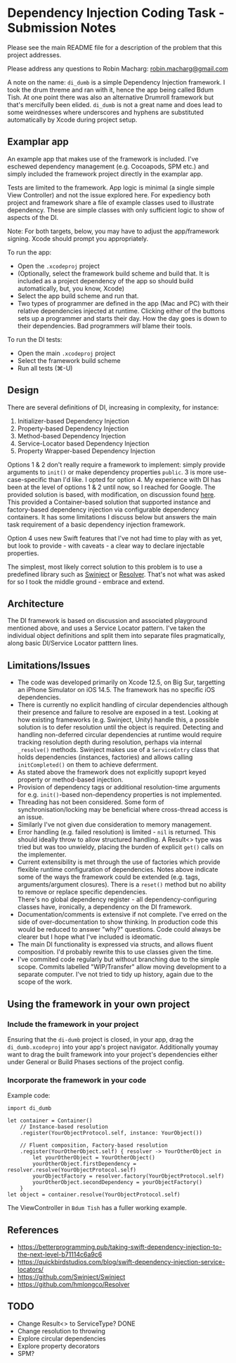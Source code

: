 #  Dependency Injection Coding Task - Submission Notes

Please see the main README file for a description of the problem that this project addresses.

Please address any questions to Robin Macharg: robin.macharg@gmail.com

A note on the name: `di_dumb` is a simple Dependency Injection framework.  I took the drum threme and ran with it, hence the app being called Bdum Tish.
At one point there was also an alternative Drumroll framework but that's mercifully been elided.  `di_dumb` is not a great name and does lead to some weirdnesses
where underscores and hyphens are substituted automatically by Xcode during project setup.

## Examplar app

An example app that makes use of the framework is included.  I've eschewed dependency management (e.g. Cocoapods, SPM etc.) and simply included the 
framework project directly in the examplar app.

Tests are limited to the framework.  App logic is minimal (a single simple View Controller) and not the issue explored here. For expediency both project and 
framework share a file of example classes used to illustrate dependency.  These are simple classes with only sufficient logic to show of aspects of the DI. 

Note: For both targets, below, you may have to adjust the app/framework signing. Xcode should prompt you appropriately.

To run the app:
- Open the `.xcodeproj` project
- (Optionally, select the framework build scheme and build that.  It is included as a project dependency of the app 
  so should build automatically, but, you know, Xcode)
- Select the app build scheme and run that.
- Two types of programmer are defined in the app (Mac and PC) with their relative dependencies injected at runtime.  Clicking either of the buttons sets up a 
  programmer and starts their day.  How the day goes is down to their dependencies. Bad programmers _will_ blame their tools.

To run the DI tests:
- Open the main `.xcodeproj` project
- Select the framework build scheme
- Run all tests (&#8984;-U)

## Design

There are several definitions of DI, increasing in complexity, for instance:

1. Initializer-based Dependency Injection
2. Property-based Dependency Injection
3. Method-based Dependency Injection
4. Service-Locator based Dependency Injection
5. Property Wrapper-based Dependency Injection

Options 1 & 2 don't really require a framework to implement: simply provide arguments to `init()` or make dependency properties 
`public`.  3 is more use-case-specific than I'd like.  I opted for option 4. My experience with DI has been at the level of options 1 & 2 until now, so I reached 
for Google.  The provided solution is based, with modification, on discussion found [here](https://quickbirdstudios.com/blog/swift-dependency-injection-service-locators/).  
This provided a Container-based solution that supported instance and factory-based dependency injection via configurable dependency 
containers.  It has some limitations I discuss below but answers the main task requirement of a basic dependency injection framework.

Option 4 uses new Swift features that I've not had time to play with as yet, but look to provide - with caveats - a clear way to declare injectable properties.

The simplest, most likely correct solution to this problem is to use a predefined library such as [Swinject](https://github.com/Swinject/Swinject) or 
[Resolver](https://github.com/hmlongco/Resolver).  That's not what was asked for so I took the middle ground - embrace and extend.

## Architecture

The DI framework is based on discussion and associated playground mentioned above, and uses a Service Locator pattern.  I've taken the individual object 
definitions and split them into separate files pragmatically, along basic DI/Service Locator patttern lines.

## Limitations/Issues

- The code was developed primarily on Xcode 12.5, on Big Sur, targetting an iPhone Simulator on iOS 14.5.  The framework has no specific iOS dependencies.
- There is currently no explicit handling of circular dependencies although their presence and failure to resolve are exposed in a test.  Looking at how existing 
  frameworks (e.g. Swinject, Unity) handle this, a possible solution is to defer resolution until the object is required.  Detecting and handling non-deferred circular 
  dependencies at runtime would require tracking resolution depth during resolution, perhaps via internal `_resolve()` methods.  Swinject makes use of a
  `ServiceEntry` class that holds dependencies (instances, factories) and allows calling `initCompleted()` on them to achieve deferrment.
- As stated above the framework does not explicitly supoprt keyed property or method-based injection.  
- Provision of dependency tags or additional resolution-time arguments for e.g. `init()`-based non-dependency properties is not implemented. 
- Threading has not been considered.  Some form of synchronisation/locking may be beneficial where cross-thread access is an issue.
- Similarly I've not given due consideration to memory management.
- Error handling (e.g. failed resolution) is limited - `nil` is returned.  This should ideally throw to allow structured handling.  A Result<> type was tried but was too 
  unwieldy, placing the burden of explicit `get()` calls on the implementer.
- Current extensibility is met through the use of factories which provide flexible runtime configuration of dependencies.  Notes above indicate some of the ways the
  framework could be extended (e.g. tags, arguments/argument closures).  There is a `reset()` method but no ability to remove or replace specific dependencies.  
  There's no global dependency register - all dependency-configuring classes have, ironically, a dependency on the DI framework.
- Documentation/comments is extensive if not complete.  I've erred on the side of over-documentation to show thinking.  In production code this would be reduced 
  to answer "why?" questions.  Code could always be clearer but I hope what I've included is ideomatic.
- The main DI functionality is expressed via structs, and allows fluent composition.  I'd probably rewrite this to use classes given the time.
- I've commited code regularly but without branching due to the simple scope.  Commits labelled "WIP/Transfer" allow moving development to a separate computer.
  I've not tried to tidy up history, again due to the scope of the work.

## Using the framework in your own project

### Include the framework in your project

Ensuring that the `di-dumb` project is closed, in your app, drag the `di_dumb.xcodeproj` into your app's project navigator.  Additionally youmay want to drag the 
built framework into your project's dependencies either under General or Build Phases sections of the project config. 

### Incorporate the framework in your code

Example code: 

```
import di_dumb

let container = Container()
    // Instance-based resolution
    .register(YourObjectProtocol.self, instance: YourObject())
    
    // Fluent composition, Factory-based resolution
    .register(YourOtherObject.self) { resolver -> YourOtherObject in
        let yourOtherObject = YourOtherObject()
        yourOtherObject.firstDependency = resolver.resolve(YourObjectProtocol.self)
        yourObjectFactory = resolver.factory(YourObjectProtocol.self)
        yourOtherObject.secondDependency = yourObjectFactory()
    }
let object = container.resolve(YourObjectProtocol.self)
```

The ViewController in `Bdum Tish` has a fuller working example. 

## References

* https://betterprogramming.pub/taking-swift-dependency-injection-to-the-next-level-b71114c6a9c6
* https://quickbirdstudios.com/blog/swift-dependency-injection-service-locators/
* https://github.com/Swinject/Swinject
* https://github.com/hmlongco/Resolver

## TODO

- Change Result<> to ServiceType? DONE
- Change resolution to throwing
- Explore circular dependencies
- Explore property decorators
- SPM?
